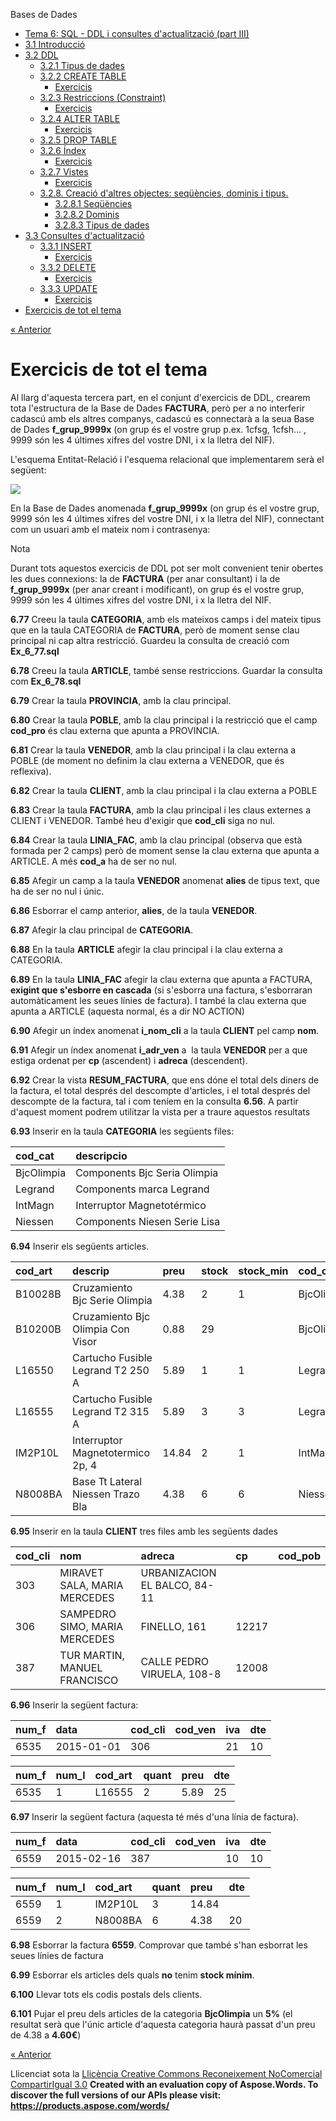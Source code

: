 Bases de Dades

- [Tema 6: SQL - DDL i consultes d'actualització (part III)](index.md)
- [3.1 Introducció](31_introducci.md)
- [3.2 DDL](32_ddl.md) 
  - [3.2.1 Tipus de dades](321_tipus_de_dades.md)
  - [3.2.2 CREATE TABLE](322_create_table.md) 
    - [Exercicis](exercicis.md)
  - [3.2.3 Restriccions (Constraint)](323_restriccions_constraint.md) 
    - [Exercicis](exercicis0.md)
  - [3.2.4 ALTER TABLE](324_alter_table.md) 
    - [Exercicis](exercicis1.md)
  - [3.2.5 DROP TABLE](325_drop_table.md)
  - [3.2.6 Índex](326_ndex.md) 
    - [Exercicis](exercicis2.md)
  - [3.2.7 Vistes](327_vistes.md) 
    - [Exercicis](exercicis3.md)
  - [3.2.8. Creació d'altres objectes: seqüències, dominis i tipus.](328_creaci_daltres_objectes_seqncies_dominis_i_tipus.md) 
    - [3.2.8.1 Seqüències](3281_seqncies.md)
    - [3.2.8.2 Dominis](3282_dominis.md)
    - [3.2.8.3 Tipus de dades](3283_tipus_de_dades.md)
- [3.3 Consultes d'actualització](33_consultes_dactualitzaci.md) 
  - [3.3.1 INSERT](331_insert.md) 
    - [Exercicis](exercicis4.md)
  - [3.3.2 DELETE](332_delete.md) 
    - [Exercicis](exercicis5.md)
  - [3.3.3 UPDATE](333_update.md) 
    - [Exercicis](exercicis6.md)
- [Exercicis de tot el tema](exercicis_de_tot_el_tema.md)

[« Anterior](exercicis6.md)
# <a name="main"></a>**Exercicis de tot el tema**
Al llarg d'aquesta tercera part, en el conjunt d'exercicis de DDL, crearem tota l'estructura de la Base de Dades **FACTURA**, però per a no interferir cadascú amb els altres companys, cadascú es connectarà a la seua Base de Dades **f\_grup\_9999x** (on grup és el vostre grup p.ex. 1cfsg, 1cfsh... ,  9999 són les 4 últimes xifres del vostre DNI, i x la lletra del NIF).

L'esquema Entitat-Relació i l'esquema relacional que implementarem serà el següent:

![](exercicis_de_tot_el_tema.002.png)



En la Base de Dades anomenada **f\_grup\_9999x** (on grup és el vostre grup,  9999 són les 4 últimes xifres del vostre DNI, i x la lletra del NIF), connectant com un usuari amb el mateix nom i contrasenya:

Nota

Durant tots aquestos exercicis de DDL pot ser molt convenient tenir obertes les dues connexions: la de **FACTURA** (per anar consultant) i la de **f\_grup\_9999x** (per anar creant i modificant), on grup és el vostre grup,  9999 són les 4 últimes xifres del vostre DNI, i x la lletra del NIF.

**6.77** Creeu la taula **CATEGORIA**, amb els mateixos camps i del mateix tipus que en la taula CATEGORIA de **FACTURA**, però de moment sense clau principal ni cap altra restricció. Guardeu la consulta de creació com **Ex\_6\_77.sql**

**6.78** Creeu la taula **ARTICLE**, també sense restriccions. Guardar la consulta com **Ex\_6\_78.sql**

**6.79** Crear la taula **PROVINCIA**, amb la clau principal.

**6.80** Crear la taula **POBLE**, amb la clau principal i la restricció que el camp **cod\_pro** és clau externa que apunta a PROVINCIA.

**6.81** Crear la taula **VENEDOR**, amb la clau principal i la clau externa a POBLE (de moment no definim la clau externa a VENEDOR, que és reflexiva).

**6.82** Crear la taula **CLIENT**, amb la clau principal i la clau externa a POBLE

**6.83** Crear la taula **FACTURA**, amb la clau principal i les claus externes a CLIENT i VENEDOR. També heu d'exigir que **cod\_cli** siga no nul.

**6.84** Crear la taula **LINIA\_FAC**, amb la clau principal (observa que està formada per 2 camps) però de moment sense la clau externa que apunta a ARTICLE. A més **cod\_a** ha de ser no nul.

**6.85** Afegir un camp a la taula **VENEDOR** anomenat **alies** de tipus text, que ha de ser no nul i únic.

**6.86** Esborrar el camp anterior, **alies**, de la taula **VENEDOR**.

**6.87** Afegir la clau principal de **CATEGORIA**.

**6.88** En la taula **ARTICLE** afegir la clau principal i la clau externa a CATEGORIA.

**6.89** En la taula **LINIA\_FAC** afegir la clau externa que apunta a FACTURA, **exigint que s'esborre en cascada** (si s'esborra una factura, s'esborraran automàticament les seues línies de factura). I també la clau externa que apunta a ARTICLE (aquesta normal, és a dir NO ACTION)

**6.90** Afegir un índex anomenat **i\_nom\_cli** a la taula **CLIENT** pel camp **nom**.

**6.91** Afegir un índex anomenat **i\_adr\_ven** a  la taula **VENEDOR** per a que estiga ordenat per **cp** (ascendent) i **adreca** (descendent).

**6.92** Crear la vista **RESUM\_FACTURA**, que ens dóne el total dels diners de la factura, el total després del descompte d'articles, i el total després del descompte de la factura, tal i com teníem en la consulta **6.56**. A partir d'aquest moment podrem utilitzar la vista per a traure aquestos resultats

**6.93** Inserir en la taula **CATEGORIA** les següents files:

|**cod\_cat**|**descripcio**|
| :- | :- |
|BjcOlimpia|Components Bjc Seria Olimpia|
|Legrand|Components marca Legrand|
|IntMagn|Interruptor Magnetotérmico|
|Niessen|Components Niesen Serie Lisa|

**6.94** Inserir els següents articles.

|**cod\_art**|**descrip**|**preu**|**stock**|**stock\_min**|**cod\_cat**|
| :- | :- | :- | :- | :- | :- |
|B10028B|Cruzamiento  Bjc Serie Olimpia|4\.38|2|1|BjcOlimpia|
|B10200B|Cruzamiento Bjc Olimpia Con Visor|0\.88|29||BjcOlimpia|
|L16550|Cartucho Fusible Legrand T2 250 A|5\.89|1|1|Legrand|
|L16555|Cartucho Fusible Legrand T2 315 A|5\.89|3|3|Legrand|
|IM2P10L|Interruptor Magnetotermico  2p, 4|14\.84|2|1|IntMagn|
|N8008BA|Base Tt Lateral Niessen Trazo Bla|4\.38|6|6|Niessen|

**6.95** Inserir en la taula **CLIENT** tres files amb les següents dades

|**cod\_cli**|**nom**|**adreca**|**cp**|**cod\_pob**|
| :- | :- | :- | :- | :- |
|303|MIRAVET SALA, MARIA MERCEDES|URBANIZACION EL BALCO, 84-11|||
|306|SAMPEDRO SIMO, MARIA MERCEDES|FINELLO, 161|12217||
|387|TUR MARTIN, MANUEL FRANCISCO|CALLE PEDRO VIRUELA, 108-8|12008||
**6.96** Inserir la següent factura:

|**num\_f**|**data**|**cod\_cli**|**cod\_ven**|**iva**|**dte**|
| :- | :- | :- | :- | :- | :- |
|6535|2015-01-01|306||21|10|


|**num\_f**|**num\_l**|**cod\_art**|**quant**|**preu**|**dte**|
| :- | :- | :- | :- | :- | :- |
|6535|1|L16555|2|5\.89|25|

**6.97** Inserir la següent factura (aquesta té més d'una línia de factura).

|**num\_f**|**data**|**cod\_cli**|**cod\_ven**|**iva**|**dte**|
| :- | :- | :- | :- | :- | :- |
|6559|2015-02-16|387||10|10|


|**num\_f**|**num\_l**|**cod\_art**|**quant**|**preu**|**dte**|
| :- | :- | :- | :- | :- | :- |
|6559|1|IM2P10L|3|14\.84||
|6559|2|N8008BA|6|4\.38|20|

**6.98** Esborrar la factura **6559**. Comprovar que també s'han esborrat les seues línies de factura

**6.99** Esborrar els articles dels quals **no** tenim **stock mínim**.

**6.100** Llevar tots els codis postals dels clients.

**6.101** Pujar el preu dels articles de la categoria **BjcOlimpia** un **5%** (el resultat serà que l'únic article d'aquesta categoria haurà passat d'un preu de 4.38 a **4.60€**)

[« Anterior](exercicis6.md)

Llicenciat sota la [Llicència Creative Commons Reconeixement NoComercial CompartirIgual 3.0](http://creativecommons.org/licenses/by-nc-sa/3.0/)
**Created with an evaluation copy of Aspose.Words. To discover the full versions of our APIs please visit: https://products.aspose.com/words/**
